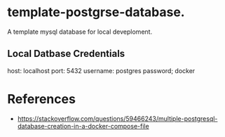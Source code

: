 # template-postgrse-database.

A template mysql database for local deveploment.

## Local Datbase Credentials

host: localhost
port: 5432
username: postgres
password; docker

# References

- https://stackoverflow.com/questions/59466243/multiple-postgresql-database-creation-in-a-docker-compose-file